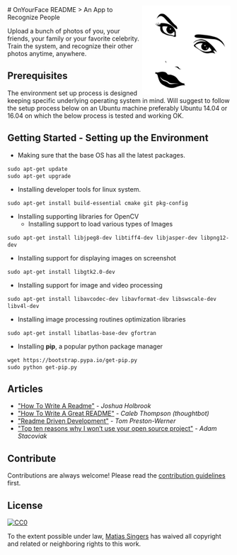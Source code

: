<img src="icon.png" align="right" width="200" height="200" />
# OnYourFace README
> An App to Recognize People

Upload a bunch of photos of you, your friends, your family or your favorite celebrity. Train the system, and recognize their other photos anytime, anywhere.

## Prerequisites

The environment set up process is designed keeping specific underlying operating system in mind. Will suggest to follow the setup process below on an Ubuntu machine preferably Ubuntu 14.04 or 16.04 on which the below process is tested and working OK.


## Getting Started - Setting up the Environment
* Making sure that the base OS has all the latest packages.
```
sudo apt-get update
sudo apt-get upgrade
```

* Installing developer tools for linux system.
```
sudo apt-get install build-essential cmake git pkg-config
```

* Installing supporting libraries for OpenCV
  * Installing support to load various types of Images
```
sudo apt-get install libjpeg8-dev libtiff4-dev libjasper-dev libpng12-dev
```
  * Installing support for displaying images on screenshot
```
sudo apt-get install libgtk2.0-dev
```
  * Installing support for image and video processing
```
sudo apt-get install libavcodec-dev libavformat-dev libswscale-dev libv4l-dev
```
  * Installing image processing routines optimization libraries
```
sudo apt-get install libatlas-base-dev gfortran
```

* Installing **pip**, a popular python package manager
```
wget https://bootstrap.pypa.io/get-pip.py
sudo python get-pip.py
```

## Articles
- ["How To Write A Readme"](http://jfhbrook.github.io/2011/11/09/readmes.html) - *Joshua Holbrook*
- ["How To Write A Great README"](https://robots.thoughtbot.com/how-to-write-a-great-readme) - *Caleb Thompson (thoughtbot)*
- ["Readme Driven Development"](http://tom.preston-werner.com/2010/08/23/readme-driven-development.html) - *Tom Preston-Werner*
- ["Top ten reasons why I won’t use your open source project"](https://changelog.com/top-ten-reasons-why-i-wont-use-your-open-source-project/) - *Adam Stacoviak*


## Contribute

Contributions are always welcome!
Please read the [contribution guidelines](contributing.md) first.


## License

[![CC0](https://licensebuttons.net/p/zero/1.0/88x31.png)](http://creativecommons.org/publicdomain/zero/1.0/)

To the extent possible under law, [Matias Singers](http://mts.io) has waived all copyright and related or neighboring rights to this work.
